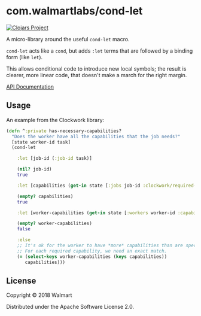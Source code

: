# com.walmartlabs/cond-let

[![Clojars Project](https://img.shields.io/clojars/v/com.walmartlabs/cond-let.svg)](https://clojars.org/com.walmartlabs/cond-let)

A micro-library around the useful `cond-let` macro.

`cond-let` acts like a `cond`, but adds
`:let` terms that are followed by a binding form (like `let`).

This allows conditional code to introduce new local symbols; the result
is clearer, more linear code, that doesn't make a march for the
right margin.

[API Documentation](http://walmartlabs.github.io/cond-let/)

## Usage

An example from the Clockwork library:

```clj
(defn ^:private has-necessary-capabilities?
  "Does the worker have all the capabilities that the job needs?"
  [state worker-id task]
  (cond-let

    :let [job-id (:job-id task)]

    (nil? job-id)
    true

    :let [capabilities (get-in state [:jobs job-id :clockwork/required-capabilities])]

    (empty? capabilities)
    true

    :let [worker-capabilities (get-in state [:workers worker-id :capabilities])]

    (empty? worker-capabilities)
    false

    :else
    ;; It's ok for the worker to have *more* capabilities than are specified.
    ;; For each required capability, we need an exact match.
    (= (select-keys worker-capabilities (keys capabilities))
       capabilities)))
```

## License

Copyright © 2018 Walmart

Distributed under the Apache Software License 2.0.
